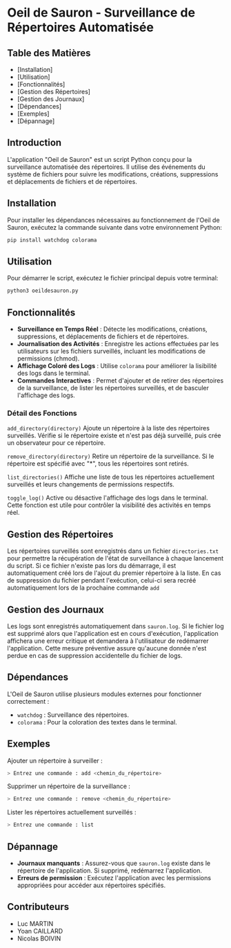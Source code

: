 
# Oeil de Sauron - Surveillance de Répertoires Automatisée

## Table des Matières

- [Installation]
- [Utilisation]
- [Fonctionnalités]
- [Gestion des Répertoires]
- [Gestion des Journaux]
- [Dépendances]
- [Exemples]
- [Dépannage]

## Introduction

L'application "Oeil de Sauron" est un script Python conçu pour la surveillance automatisée des répertoires. Il utilise des événements du système de fichiers pour suivre les modifications, créations, suppressions et déplacements de fichiers et de répertoires.

## Installation

Pour installer les dépendances nécessaires au fonctionnement de l'Oeil de Sauron, exécutez la commande suivante dans votre environnement Python:

```bash
pip install watchdog colorama
```

## Utilisation

Pour démarrer le script, exécutez le fichier principal depuis votre terminal:
```python
python3 oeildesauron.py
```

## Fonctionnalités

- **Surveillance en Temps Réel** : Détecte les modifications, créations, suppressions, et déplacements de fichiers et de répertoires.
- **Journalisation des Activités** : Enregistre les actions effectuées par les utilisateurs sur les fichiers surveillés, incluant les modifications de permissions (chmod).
- **Affichage Coloré des Logs** : Utilise `colorama` pour améliorer la lisibilité des logs dans le terminal.
- **Commandes Interactives** : Permet d'ajouter et de retirer des répertoires de la surveillance, de lister les répertoires surveillés, et de basculer l'affichage des logs.

### Détail des Fonctions

 `add_directory(directory)`
Ajoute un répertoire à la liste des répertoires surveillés. Vérifie si le répertoire existe et n'est pas déjà surveillé, puis crée un observateur pour ce répertoire.


 `remove_directory(directory)`
Retire un répertoire de la surveillance. Si le répertoire est spécifié avec "*", tous les répertoires sont retirés.


 `list_directories()`
Affiche une liste de tous les répertoires actuellement surveillés et leurs changements de permissions respectifs.


 `toggle_log()`
Active ou désactive l'affichage des logs dans le terminal. Cette fonction est utile pour contrôler la visibilité des activités en temps réel.

## Gestion des Répertoires

Les répertoires surveillés sont enregistrés dans un fichier `directories.txt` pour permettre la récupération de l'état de surveillance à chaque lancement du script. Si ce fichier n'existe pas lors du démarrage, il est automatiquement créé lors de l'ajout du premier répertoire à la liste. En cas de suppression du fichier pendant l'exécution, celui-ci sera recréé automatiquement lors de la prochaine commande `add`

## Gestion des Journaux

Les logs sont enregistrés automatiquement dans `sauron.log`. Si le fichier log est supprimé alors que l'application est en cours d'exécution, l'application affichera une erreur critique et demandera à l'utilisateur de redémarrer l'application. Cette mesure préventive assure qu'aucune donnée n'est perdue en cas de suppression accidentelle du fichier de logs.

## Dépendances

L'Oeil de Sauron utilise plusieurs modules externes pour fonctionner correctement :

- `watchdog` : Surveillance des répertoires.
- `colorama` : Pour la coloration des textes dans le terminal.

## Exemples

Ajouter un répertoire à surveiller :
``` bash
> Entrez une commande : add <chemin_du_répertoire>
```

Supprimer un répertoire de la surveillance :
``` bash
> Entrez une commande : remove <chemin_du_répertoire>
```

Lister les répertoires actuellement surveillés :
``` bash
> Entrez une commande : list
```

## Dépannage

- **Journaux manquants** : Assurez-vous que `sauron.log` existe dans le répertoire de l'application. Si supprimé, redémarrez l'application.
- **Erreurs de permission** : Exécutez l'application avec les permissions appropriées pour accéder aux répertoires spécifiés.

## Contributeurs

- Luc MARTIN
- Yoan CAILLARD
- Nicolas BOIVIN
